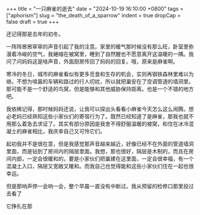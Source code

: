 +++
title = "一只麻雀的逝去"
date = "2024-10-19 16:10:00 +0800"
tags = ["aphorism"]
slug = "the_death_of_a_sparrow"
indent = true
dropCap = false
draft = true
+++

还记得那是去年的初冬。

一阵阵窸窸窣窣的声音引起了我的注意。家里的暖气那时候没有那么旺，卧室里弥漫着冷峻的空气，我蜷缩在被窝里，睡到了自然醒也不愿意离开这温暖的一隅。我问了问妈妈这是啥声音，外面厨房传回了妈妈的回复。哦，原来是麻雀啊。

寒冷的冬日，城市的麻雀看似有更多觅食和生存的机会，实则再钢铁森林里难以为继。不想为喧嚣的车辆和路过的行人叨扰，所以就把巢安在了空调管道的墙洞里。那可能不是一个舒适的鸟窝，但是能够和其他威胁保持距离。也是一个不错的地方吧。

我依稀记得，那时候妈妈还说，让我可以探出头看看小麻雀今天怎么这么闹腾。想必老妈已经熟知这些小家伙们的寄宿行为了。既然已经知道了是麻雀，那我也就不用那么着急去求证了。其实有部分原因是我舍不得舒服温暖的被窝，和住在冰冷混凝土的麻雀相比，我庆幸自己又可怜它们。

起初我并不是很在意，但是我感觉那声音越来越近，好像已经不在外面的管道墙洞里面，而是钻到了房间内的隔层里面。我想，那也很好，隔层是木制的，而且在房间内部，一定会很暖和的，要是小家伙们把巢建在这里面，一定会很幸福，有一个混凝土入口，隔层又宽敞又暖和。而我自己也觉得能和这些小家伙们住在一起也很幸运。

但是那响声停一会响一会，整个早晨一直没有中断过。我从预留的检修口那里投过去看了

它挣扎在那


